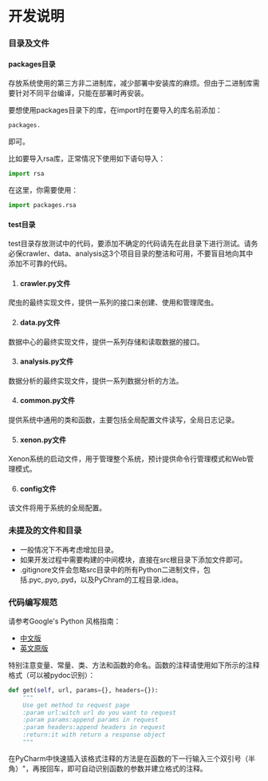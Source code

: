 # 开发说明

### 目录及文件
#### packages目录
存放系统使用的第三方非二进制库，减少部署中安装库的麻烦。但由于二进制库需要针对不同平台编译，只能在部署时再安装。

要想使用packages目录下的库，在import时在要导入的库名前添加：
```Python
packages.
```
即可。

比如要导入rsa库，正常情况下使用如下语句导入：
```Python
import rsa
```
在这里，你需要使用：
```Python
import packages.rsa
```

#### test目录
test目录存放测试中的代码，要添加不确定的代码请先在此目录下进行测试。请务必保crawler、data、analysis这3个项目目录的整洁和可用，不要盲目地向其中添加不可靠的代码。 

1. #### crawler.py文件
爬虫的最终实现文件，提供一系列的接口来创建、使用和管理爬虫。  

2. #### data.py文件
数据中心的最终实现文件，提供一系列存储和读取数据的接口。  

3. #### analysis.py文件
数据分析的最终实现文件，提供一系列数据分析的方法。  

4. #### common.py文件
提供系统中通用的类和函数，主要包括全局配置文件读写，全局日志记录。  

5. #### xenon.py文件
Xenon系统的启动文件，用于管理整个系统，预计提供命令行管理模式和Web管理模式。  

6. #### config文件
该文件将用于系统的全局配置。  


### 未提及的文件和目录
- 一般情况下不再考虑增加目录。  
- 如果开发过程中需要构建的中间模块，直接在src根目录下添加文件即可。  
- .gitignore文件会忽略src目录中的所有Python二进制文件，包括.pyc,.pyo,.pyd，以及PyChram的工程目录.idea。  

### 代码编写规范
请参考Google's Python 风格指南：

- [中文版](http://zh-google-styleguide.readthedocs.org/en/latest/google-python-styleguide/ 'http://zh-google-styleguide.readthedocs.org/en/latest/google-python-styleguide/')
- [英文原版](http://google-styleguide.googlecode.com/svn/trunk/pyguide.html 'http://google-styleguide.googlecode.com/svn/trunk/pyguide.html')

特别注意变量、常量、类、方法和函数的命名。函数的注释请使用如下所示的注释格式（可以被pydoc识别）：
```Python
def get(self, url, params={}, headers={}):
    """
    Use get method to request page
    :param url:witch url do you want to request
    :param params:append params in request
    :param headers:append headers in request
    :return:it with return a response object
    """
```
在PyCharm中快速插入该格式注释的方法是在函数的下一行输入三个双引号（半角）"，再按回车，即可自动识别函数的参数并建立格式的注释。  
